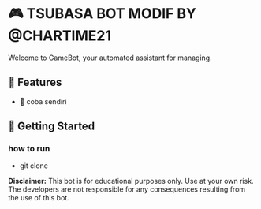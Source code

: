 # 🎮 TSUBASA BOT MODIF BY @CHARTIME21

Welcome to GameBot, your automated assistant for managing.

## 🌟 Features

- 🔄 coba sendiri

## 🚀 Getting Started

### how to run

- git clone



**Disclaimer:** This bot is for educational purposes only. Use at your own risk. The developers are not responsible for any consequences resulting from the use of this bot.
